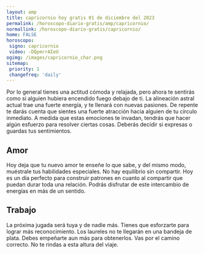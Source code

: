 ```yaml
---
layout: amp
title: capricornio hoy gratis 01 de diciembre del 2023 
permalink: /horoscopo-diario-gratis/amp/capricornio/
normallink: /horoscopo-diario-gratis/capricornio/
home: FALSE
horoscopo:
 signo: capricornio
 video: -DQpmrrAIeU
ogimg: /images/capricornio_char.png
sitemap:
 priority: 1
 changefreq: 'daily'
---
```



Por lo general tienes una actitud cómoda y relajada, pero ahora te sentirás como si alguien hubiera encendido fuego debajo de ti. La alineación astral actual trae una fuerte energía, y te llenará con nuevas pasiones. De repente te darás cuenta que sientes una fuerte atracción hacia alguien de tu círculo inmediato. A medida que estas emociones te invadan, tendrás que hacer algún esfuerzo para resolver ciertas cosas. Deberás decidir si expresas o guardas tus sentimientos.

## Amor

Hoy deja que tu nuevo amor te enseñe lo que sabe, y del mismo modo, muéstrale tus habilidades especiales. No hay equilibrio sin compartir. Hoy es un día perfecto para construir patrones en cuanto al compartir que puedan durar toda una relación. Podrás disfrutar de este intercambio de energías en más de un sentido.

## Trabajo

La próxima jugada será tuya y de nadie más. Tienes que esforzarte para lograr más reconocimiento. Los laureles no te llegarán en una bandeja de plata. Debes empeñarte aun más para obtenerlos. Vas por el camino correcto. No te rindas a esta altura del viaje.